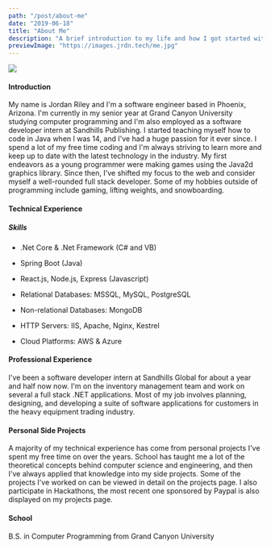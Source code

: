 ```yaml
---
path: "/post/about-me"
date: "2019-06-18"
title: "About Me"
description: "A brief introduction to my life and how I got started with software development."
previewImage: "https://images.jrdn.tech/me.jpg"
---
```


![](https://42f2671d685f51e10fc6-b9fcecea3e50b3b59bdc28dead054ebc.ssl.cf5.rackcdn.com/illustrations/about_me_wa29.svg)

#### Introduction

My name is Jordan Riley and I'm a software engineer based in Phoenix, Arizona. I'm currently in my senior year at Grand Canyon University studying computer programming and I'm also employed as a software developer intern at Sandhills Publishing. I started teaching myself how to code in Java when I was 14, and I've had a huge passion for it ever since. I spend a lot of my free time coding and I'm always striving to learn more and keep up to date with the latest technology in the industry. My first endeavors as a young programmer were making games using the Java2d graphics library. Since then, I've shifted my focus to the web and consider myself a well-rounded full stack developer. Some of my hobbies outside of programming include gaming, lifting weights, and snowboarding.

#### Technical Experience

##### Skills

- .Net Core & .Net Framework (C# and VB)

- Spring Boot (Java)

- React.js, Node.js, Express (Javascript)

- Relational Databases: MSSQL, MySQL, PostgreSQL

- Non-relational Databases: MongoDB

- HTTP Servers: IIS, Apache, Nginx, Kestrel

- Cloud Platforms: AWS & Azure

#### Professional Experience

I've been a software developer intern at Sandhills Global for about a year and half now now. I'm on the inventory management team and work on several a full stack .NET applications. Most of my job involves planning, designing, and developing a suite of software applications for customers in the heavy equipment trading industry.

#### Personal Side Projects

A majority of my technical experience has come from personal projects I've spent my free time on over the years. School has taught me a lot of the theoretical concepts behind computer science and engineering, and then I've always applied that knowledge into my side projects. Some of the projects I've worked on can be viewed in detail on the projects page. I also participate in Hackathons, the most recent one sponsored by Paypal is also displayed on my projects page.

#### School

B.S. in Computer Programming from Grand Canyon University
